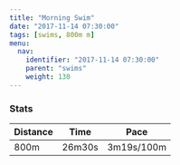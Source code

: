 ```yaml
---
title: "Morning Swim"
date: "2017-11-14 07:30:00"
tags: [swims, 800m m]
menu:
  nav:
    identifier: "2017-11-14 07:30:00"
    parent: "swims"
    weight: 130
---
```


### Stats

| Distance | Time | Pace |
|----------|------|------|
|800m|26m30s|3m19s/100m|
